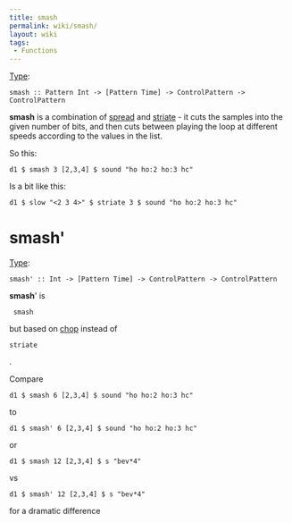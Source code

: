 ```yaml
---
title: smash
permalink: wiki/smash/
layout: wiki
tags:
 - Functions
---
```


[Type](/wiki/Type_signature "wikilink"):

    smash :: Pattern Int -> [Pattern Time] -> ControlPattern -> ControlPattern

**smash** is a combination of [spread](spread "wikilink") and
[striate](striate "wikilink") - it cuts the samples into the given
number of bits, and then cuts between playing the loop at different
speeds according to the values in the list.

So this:

    d1 $ smash 3 [2,3,4] $ sound "ho ho:2 ho:3 hc"

Is a bit like this:

    d1 $ slow "<2 3 4>" $ striate 3 $ sound "ho ho:2 ho:3 hc"

# smash'

[Type](/wiki/Type_signature "wikilink"):

    smash' :: Int -> [Pattern Time] -> ControlPattern -> ControlPattern

**smash**' is

     smash 

but based on [chop](chop "wikilink") instead of

    striate

.

Compare

    d1 $ smash 6 [2,3,4] $ sound "ho ho:2 ho:3 hc"

to

    d1 $ smash' 6 [2,3,4] $ sound "ho ho:2 ho:3 hc"

or

    d1 $ smash 12 [2,3,4] $ s "bev*4"

vs

    d1 $ smash' 12 [2,3,4] $ s "bev*4"

for a dramatic difference
